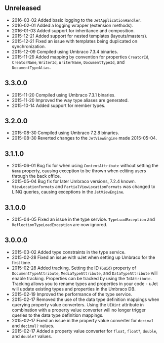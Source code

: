 ## Unreleased
* 2016-03-02 Added basic logging to the `JetApplicationHandler`.
* 2016-02-01 Added a logging wrapper (extension methods).
* 2016-01-03 Added support for inheritance and composition.
* 2015-12-21 Added support for nested templates (layouts/masters).
* 2015-12-21 Fixed an issue with templates being duplicated on synchronization.
* 2015-12-09 Compiled using Umbraco 7.3.4 binaries.
* 2015-11-29 Added mapping by convention for properties `CreatorId`, `CreatorName`, `WriterId`, `WriterName`, `DocumentTypeId`, and `DocumentTypeAlias`.

## 3.3.0.0
* 2015-11-20 Compiled using Umbraco 7.3.1 binaries.
* 2015-11-20 Improved the way type aliases are generated.
* 2015-10-14 Added support for member types.

## 3.2.0.0
* 2015-08-30 Compiled using Umbraco 7.2.8 binaries.
* 2015-08-30 Reverted changes to the `JetViewEngine` made 2015-05-04.

## 3.1.1.0
* 2015-06-01 Bug fix for when using `ContentAttribute` without setting the `Name` property, causing exception to be thrown when editing users through the back office.
* 2015-05-04 Bug fix for later Umbraco versions, 7.2.4 known. `ViewLocationFormats` and `PartialViewLocationFormats` was changed to LINQ queries, causing exceptions in the `JetViewEngine`.

## 3.1.0.0
* 2015-04-05 Fixed an issue in the type service. `TypeLoadException` and `ReflectionTypeLoadException` are now ignored.

## 3.0.0.0
* 2015-03-02 Added type constraints in the type service.
* 2015-02-28 Fixed an issue with uJet when setting up Umbraco for the first time.
* 2015-02-28 Added tracking. Setting the ID (`Guid`) property of `DocumentTypeAttribute`, `MediaTypeAttribute`, and `DataTypeAttribute` will enable tracking. Properties can be tracked by using the `IdAttribute`. Tracking allows you to rename types and properties in your code - uJet will update existing types and properties in the Umbraco DB.
* 2015-02-19 Improved the performance of the type service.
* 2015-02-17 Removed the use of the data type definition mappings when querying property value converters. Using the `UIHint` attribute in combination with a property value converter will no longer trigger queries to the data type definition mappings.
* 2015-02-17 Fixed an issue in the property value converter for `decimal` and `decimal?` values.
* 2015-02-17 Added a property value converter for `float`, `float?`, `double`, and `double?` values.